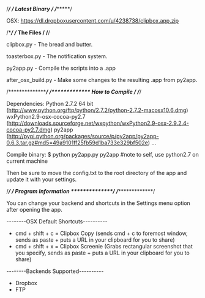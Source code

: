 /******************************************/
/*************   Latest Binary   ********/
/******************************************/

OSX:
https://dl.dropboxusercontent.com/u/4238738/clipbox.app.zip

/******************************************/
/*************   The Files   **************/
/******************************************/

clipbox.py - The bread and butter.

toasterbox.py - The notification system.

py2app.py - Compile the scripts into a .app

after_osx_build.py -  Make some changes to the resulting .app from py2app.

/***********************************************/
/*************   How to Compile   **************/
/***********************************************/

Dependencies:
Python 2.7.2 64 bit (http://www.python.org/ftp/python/2.7.2/python-2.7.2-macosx10.6.dmg)
wxPython2.9-osx-cocoa-py2.7 (http://downloads.sourceforge.net/wxpython/wxPython2.9-osx-2.9.2.4-cocoa-py2.7.dmg)
py2app (http://pypi.python.org/packages/source/p/py2app/py2app-0.6.3.tar.gz#md5=49a9101ff25fb59d1ba733e329bf502e)
...

Compile binary:
$ python py2app.py py2app
#note to self, use python2.7 on current machine

Then be sure to move the config.txt to the root directory of the app and update it with your settings.


/****************************************************/
/*************   Program Information   **************/
/****************************************************/

You can change your backend and shortcuts in the Settings menu option after opening the app.

--------OSX Default Shortcuts----------
- cmd + shift + c = Clipbox Copy (sends cmd + c to foremost window, sends as paste + puts a URL in your clipboard for you to share)
- cmd + shift + x = Clipbox Screenie (Grabs rectangular screenshot that you specify, sends as paste + puts a URL in your clipboard for you to share)

--------Backends Supported----------
- Dropbox
- FTP

